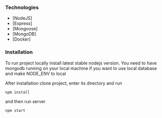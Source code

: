 ### Technologies

* [NodeJS]
* [Express]
* [Mongoose]
* [MongoDB]
* [Docker]

### Installation

To run project locally install latest stable nodejs version. 
You need to have mongodb running on your local machine if you want to use local database and make NODE_ENV to local

After installation clone project, enter its directory and run 

```sh 
npm install
```

and then run server

```sh
npm start
```
